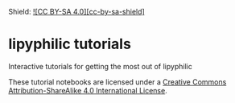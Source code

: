 [cc-by-sa]: http://creativecommons.org/licenses/by-sa/4.0/

Shield: [![CC BY-SA 4.0][cc-by-sa-shield]][cc-by-sa]
# lipyphilic tutorials
Interactive tutorials for getting the most out of lipyphilic

These tutorial notebooks are licensed under a
[Creative Commons Attribution-ShareAlike 4.0 International License][cc-by-sa].
